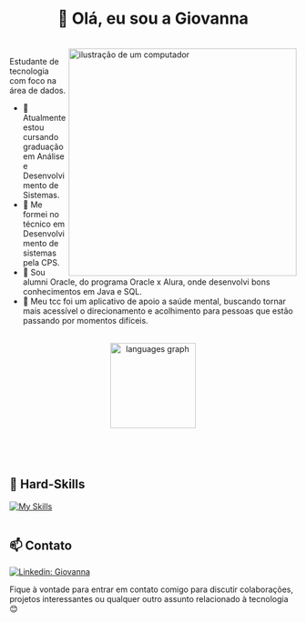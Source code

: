 <h1 align="center">👋 Olá, eu sou a Giovanna </h1>

<br>

<img src="https://i.ibb.co/Hx1krkt/521a5ee5-57de-485f-a40f-1b7933d4ec73-Photoroom-removebg-preview.png" alt="ilustração de um computador" min-width="400px" max-width="400px" width="400px" align="right">

<p align="left"> 
  Estudante de tecnologia com foco na área de dados.
  
</p>

- 💬 Atualmente estou cursando graduação em Análise e Desenvolvimento de Sistemas.
- 🔭 Me formei no técnico em Desenvolvimento de sistemas pela CPS.
- 🌱 Sou alumni Oracle, do programa Oracle x Alura, onde desenvolvi bons conhecimentos em Java e SQL.
- 💬 Meu tcc foi um aplicativo de apoio a saúde mental, buscando tornar mais acessível o direcionamento e acolhimento para pessoas que estão passando por momentos difíceis.

<br>

<div align="center">
  <img src="https://github-readme-stats.vercel.app/api/top-langs?username=gio-aguiar&locale=en&hide_title=false&layout=compact&card_width=320&langs_count=5&theme=dracula&hide_border=false&order=2" height="150" alt="languages graph"  />
</div>

###

<br><br>

## 🚀 Hard-Skills
[![My Skills](https://skillicons.dev/icons?i=java,javascript,html,css,mysql,cypress)](https://skillicons.dev)<br><br>

## 📫 Contato

[![Linkedin: Giovanna](https://img.shields.io/badge/-LINKEDIN-blue?style=flat-square&logo=Linkedin&logoColor=white&link=https://www.linkedin.com/in/torresaguiar/)](https://www.linkedin.com/in/torresaguiar/)

Fique à vontade para entrar em contato comigo para discutir colaborações, projetos interessantes ou qualquer outro assunto relacionado à tecnologia 😊 <br><br>
